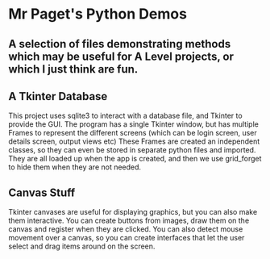 # Mr Paget's Python Demos
## A selection of files demonstrating methods which may be useful for A Level projects, or which I just think are fun.


## A Tkinter Database
This project uses sqlite3 to interact with a database file, and Tkinter to provide the GUI.
The program has a single Tkinter window, but has multiple Frames to represent the different screens (which can be login screen, user details screen, output views etc)
These Frames are created an independent classes, so they can even be stored in separate python files and imported. They are all loaded up when the app is created, and then we use grid_forget to hide them when they are not needed.


## Canvas Stuff
Tkinter canvases are useful for displaying graphics, but you can also make them interactive.
You can create buttons from images, draw them on the canvas and register when they are clicked.
You can also detect mouse movement over a canvas, so you can create interfaces that let the user select and drag items around on the screen.
